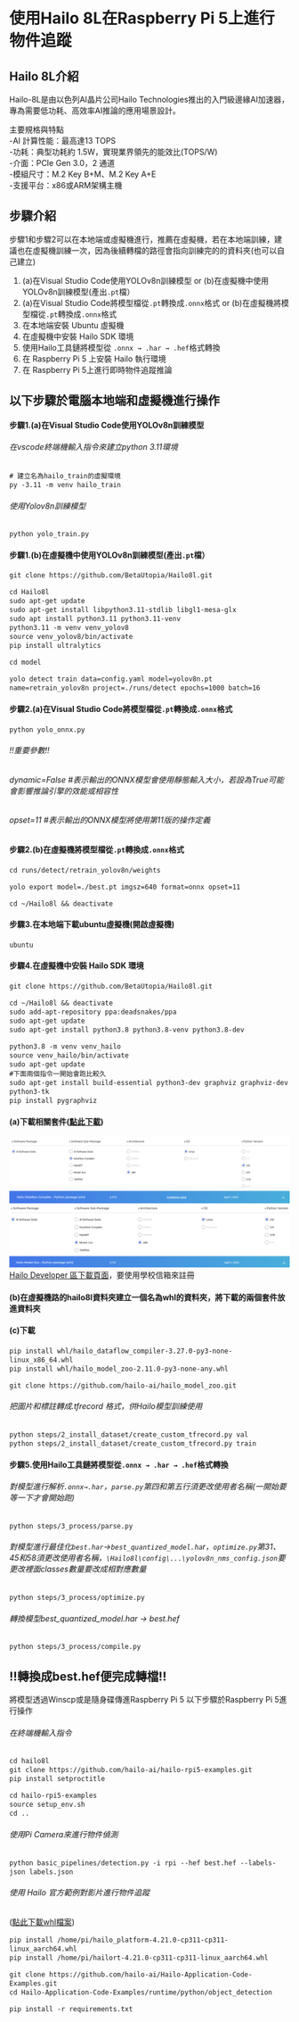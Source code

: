 # 使用Hailo 8L在Raspberry Pi 5上進行物件追蹤

## Hailo 8L介紹

Hailo-8L是由以色列AI晶片公司Hailo Technologies推出的入門級邊緣AI加速器，專為需要低功耗、高效率AI推論的應用場景設計。

主要規格與特點<br>
-AI 計算性能：最高達13 TOPS<br>
-功耗：典型功耗約 1.5W，實現業界領先的能效比(TOPS/W)<br>
-介面：PCIe Gen 3.0，2 通道<br>
-模組尺寸：M.2 Key B+M、M.2 Key A+E<br>
-支援平台：x86或ARM架構主機<br>

## 步驟介紹
步驟1和步驟2可以在本地端或虛擬機進行，推薦在虛擬機，若在本地端訓練，建議也在虛擬機訓練一次，因為後續轉檔的路徑會指向訓練完的的資料夾(也可以自己建立)
1. (a)在Visual Studio Code使用YOLOv8n訓練模型 or (b)在虛擬機中使用YOLOv8n訓練模型(產出`.pt`檔）  
2. (a)在Visual Studio Code將模型檔從`.pt`轉換成`.onnx`格式 or (b)在虛擬機將模型檔從`.pt`轉換成`.onnx`格式  
3. 在本地端安裝 Ubuntu 虛擬機  
4. 在虛擬機中安裝 Hailo SDK 環境  
5. 使用Hailo工具鏈將模型從 `.onnx → .har → .hef`格式轉換  
6. 在 Raspberry Pi 5 上安裝 Hailo 執行環境  
7. 在 Raspberry Pi 5上進行即時物件追蹤推論

## 以下步驟於電腦本地端和虛擬機進行操作

#### 步驟1.(a)在Visual Studio Code使用YOLOv8n訓練模型
###### 在vscode終端機輸入指令來建立python 3.11環境
```
# 建立名為hailo_train的虛擬環境
py -3.11 -m venv hailo_train
```
###### 使用Yolov8n訓練模型
```
python yolo_train.py
```
#### 步驟1.(b)在虛擬機中使用YOLOv8n訓練模型(產出`.pt`檔）  
```
git clone https://github.com/BetaUtopia/Hailo8l.git
```
```
cd Hailo8l
sudo apt-get update
sudo apt-get install libpython3.11-stdlib libgl1-mesa-glx
sudo apt install python3.11 python3.11-venv
python3.11 -m venv venv_yolov8
source venv_yolov8/bin/activate
pip install ultralytics
```
```
cd model
```
```
yolo detect train data=config.yaml model=yolov8n.pt name=retrain_yolov8n project=./runs/detect epochs=1000 batch=16
```
#### 步驟2.(a)在Visual Studio Code將模型檔從`.pt`轉換成`.onnx`格式
```
python yolo_onnx.py
```
###### !!重要參數!!  
###### dynamic=False #表示輸出的ONNX模型會使用靜態輸入大小，若設為True可能會影響推論引擎的效能或相容性  
###### opset=11 #表示輸出的ONNX模型將使用第11版的操作定義

#### 步驟2.(b)在虛擬機將模型檔從`.pt`轉換成`.onnx`格式
```
cd runs/detect/retrain_yolov8n/weights   
```
```
yolo export model=./best.pt imgsz=640 format=onnx opset=11 
```
```
cd ~/Hailo8l && deactivate
```
#### 步驟3.在本地端下載ubuntu虛擬機(開啟虛擬機)
```
ubuntu
```
#### 步驟4.在虛擬機中安裝 Hailo SDK 環境
```
git clone https://github.com/BetaUtopia/Hailo8l.git
```
```
cd ~/Hailo8l && deactivate
sudo add-apt-repository ppa:deadsnakes/ppa
sudo apt-get update
sudo apt-get install python3.8 python3.8-venv python3.8-dev
```
```
python3.8 -m venv venv_hailo
source venv_hailo/bin/activate
sudo apt-get update
#下面兩個指令一開始會跑比較久
sudo apt-get install build-essential python3-dev graphviz graphviz-dev python3-tk
pip install pygraphviz
```
#### (a)下載相關套件([點此下載](https://1drv.ms/f/c/7857f00d2d4f49d2/EsEFyOMKwgtKvDZ6Kdw6lZABpZcGHS1JgL9qLsE7Ti6yJA?e=oVkbkV))
![Hailo Training Screenshot](https://github.com/liyouchen0219/hailo-train/blob/main/%E8%9E%A2%E5%B9%95%E6%93%B7%E5%8F%96%E7%95%AB%E9%9D%A2%202025-05-15%20190232.png?raw=true)
![Hailo Training Screenshot](https://github.com/liyouchen0219/hailo-train/blob/main/%E8%9E%A2%E5%B9%95%E6%93%B7%E5%8F%96%E7%95%AB%E9%9D%A2%202025-05-15%20201234.png?raw=true)
[Hailo Developer 區下載頁面](https://hailo.ai/developer-zone/software-downloads/)，要使用學校信箱來註冊
#### (b)在虛擬機路的hailo8l資料夾建立一個名為whl的資料夾，將下載的兩個套件放進資料夾
#### (c)下載
```
pip install whl/hailo_dataflow_compiler-3.27.0-py3-none-linux_x86_64.whl
pip install whl/hailo_model_zoo-2.11.0-py3-none-any.whl
```
```
git clone https://github.com/hailo-ai/hailo_model_zoo.git
```
###### 把圖片和標註轉成.tfrecord 格式，供Hailo模型訓練使用
```
python steps/2_install_dataset/create_custom_tfrecord.py val
python steps/2_install_dataset/create_custom_tfrecord.py train
```
#### 步驟5.使用Hailo工具鏈將模型從`.onnx → .har → .hef`格式轉換
###### 對模型進行解析`.onnx→.har`，`parse.py`第四和第五行須更改使用者名稱(一開始要等一下才會開始跑)
```
python steps/3_process/parse.py
```
###### 對模型進行最佳化`best.har`→`best_quantized_model.ha`r，`optimize.py`第31、45和58須更改使用者名稱，`\Hailo8l\config\...\yolov8n_nms_config.json`要更改裡面classes數量要改成相對應數量
```
python steps/3_process/optimize.py
```
###### 轉換模型best_quantized_model.har → best.hef
```
python steps/3_process/compile.py
```
## !!轉換成best.hef便完成轉檔!!

將模型透過Winscp或是隨身碟傳進Raspberry Pi 5
以下步驟於Raspberry Pi 5進行操作
###### 在終端機輸入指令
```
cd hailo8l
git clone https://github.com/hailo-ai/hailo-rpi5-examples.git
pip install setproctitle
```
```
cd hailo-rpi5-examples
source setup_env.sh
cd ..
```
###### 使用Pi Camera來進行物件偵測
```
python basic_pipelines/detection.py -i rpi --hef best.hef --labels-json labels.json
```
###### 使用 Hailo 官方範例對影片進行物件追蹤
([點此下載whl檔案](https://1drv.ms/f/c/7857f00d2d4f49d2/Euw7AETjYbNOjRHdSC8sKDMBWdXS8TNplfSemaJBTI0ovw?e=bn8MzA))
```
pip install /home/pi/hailo_platform-4.21.0-cp311-cp311-linux_aarch64.whl
pip install /home/pi/hailort-4.21.0-cp311-cp311-linux_aarch64.whl
```
```
git clone https://github.com/hailo-ai/Hailo-Application-Code-Examples.git
cd Hailo-Application-Code-Examples/runtime/python/object_detection
```
```
pip install -r requirements.txt
```






